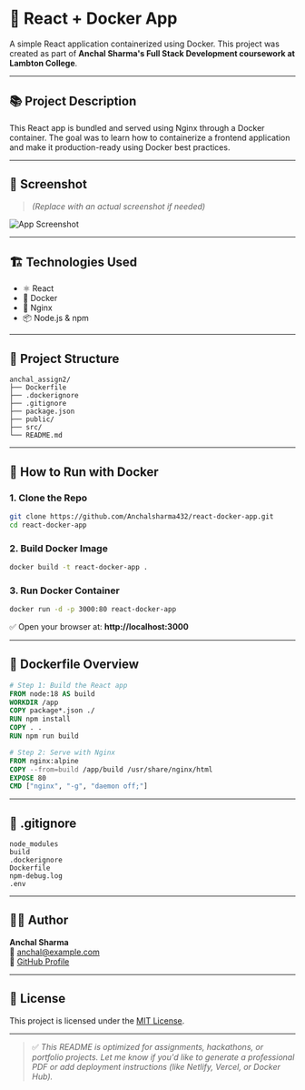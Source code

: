 # 🚀 React + Docker App

A simple React application containerized using Docker. This project was created as part of **Anchal Sharma's Full Stack Development coursework at Lambton College**.

---

## 📚 Project Description

This React app is bundled and served using Nginx through a Docker container. The goal was to learn how to containerize a frontend application and make it production-ready using Docker best practices.

---

## 📸 Screenshot

> _(Replace with an actual screenshot if needed)_

![App Screenshot](https://via.placeholder.com/800x400?text=React+App+Screenshot)

---

## 🏗️ Technologies Used

- ⚛️ React
- 🐳 Docker
- 🧅 Nginx
- 📦 Node.js & npm

---

## 📂 Project Structure

```
anchal_assign2/
├── Dockerfile
├── .dockerignore
├── .gitignore
├── package.json
├── public/
├── src/
└── README.md
```

---

## 🐳 How to Run with Docker

### 1. Clone the Repo

```bash
git clone https://github.com/Anchalsharma432/react-docker-app.git
cd react-docker-app
```

### 2. Build Docker Image

```bash
docker build -t react-docker-app .
```

### 3. Run Docker Container

```bash
docker run -d -p 3000:80 react-docker-app
```

✅ Open your browser at: **http://localhost:3000**

---

## 📄 Dockerfile Overview

```Dockerfile
# Step 1: Build the React app
FROM node:18 AS build
WORKDIR /app
COPY package*.json ./
RUN npm install
COPY . .
RUN npm run build

# Step 2: Serve with Nginx
FROM nginx:alpine
COPY --from=build /app/build /usr/share/nginx/html
EXPOSE 80
CMD ["nginx", "-g", "daemon off;"]
```

---

## 🧾 .gitignore

```gitignore
node_modules
build
.dockerignore
Dockerfile
npm-debug.log
.env
```

---

## 🙋‍♀️ Author

**Anchal Sharma**  
📧 anchal@example.com  
🔗 [GitHub Profile](https://github.com/Anchalsharma432)

---

## 🪪 License

This project is licensed under the [MIT License](LICENSE).

---

> ✅ _This README is optimized for assignments, hackathons, or portfolio projects. Let me know if you'd like to generate a professional PDF or add deployment instructions (like Netlify, Vercel, or Docker Hub)._
